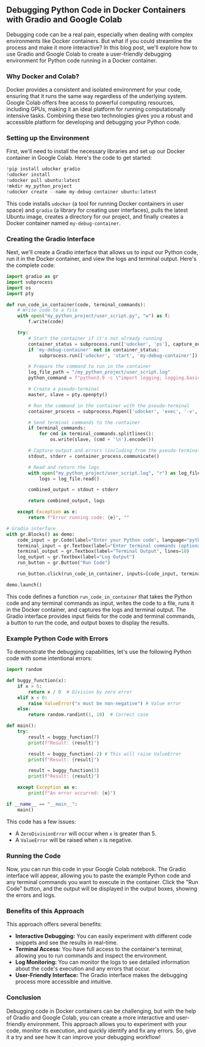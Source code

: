 ## Debugging Python Code in Docker Containers with Gradio and Google Colab

Debugging code can be a real pain, especially when dealing with complex environments like Docker containers. But what if you could streamline the process and make it more interactive? In this blog post, we'll explore how to use Gradio and Google Colab to create a user-friendly debugging environment for Python code running in a Docker container.

### Why Docker and Colab?

Docker provides a consistent and isolated environment for your code, ensuring that it runs the same way regardless of the underlying system. Google Colab offers free access to powerful computing resources, including GPUs, making it an ideal platform for running computationally intensive tasks. Combining these two technologies gives you a robust and accessible platform for developing and debugging your Python code.

### Setting up the Environment

First, we'll need to install the necessary libraries and set up our Docker container in Google Colab. Here's the code to get started:

```python
!pip install udocker gradio
!udocker install
!udocker pull ubuntu:latest
!mkdir my_python_project
!udocker create --name my-debug-container ubuntu:latest
```

This code installs `udocker` (a tool for running Docker containers in user space) and `gradio` (a library for creating user interfaces), pulls the latest Ubuntu image, creates a directory for our project, and finally creates a Docker container named `my-debug-container`.

### Creating the Gradio Interface

Next, we'll create a Gradio interface that allows us to input our Python code, run it in the Docker container, and view the logs and terminal output. Here's the complete code:

```python
import gradio as gr
import subprocess
import os
import pty

def run_code_in_container(code, terminal_commands):
    # Write code to a file
    with open("my_python_project/user_script.py", "w") as f:
        f.write(code)

    try:
        # Start the container if it's not already running
        container_status = subprocess.run(['udocker', 'ps'], capture_output=True, text=True).stdout
        if 'my-debug-container' not in container_status:
            subprocess.run(['udocker', 'start', 'my-debug-container'])

        # Prepare the command to run in the container
        log_file_path = "/my_python_project/user_script.log"
        python_command = f"python3.9 -c \"import logging; logging.basicConfig(filename='{log_file_path}', level=logging.DEBUG, format='%(asctime)s - %(levelname)s - %(message)s'); try: exec(open('/my_python_project/user_script.py').read()) except Exception as e: logging.exception('An error occurred: %s', e)\""

        # Create a pseudo-terminal
        master, slave = pty.openpty()

        # Run the command in the container with the pseudo-terminal
        container_process = subprocess.Popen(['udocker', 'exec', '-v', '/content/my_python_project:/my_python_project', 'my-debug-container', 'bash', '-c', python_command], stdin=slave, stdout=subprocess.PIPE, stderr=subprocess.PIPE, text=True)

        # Send terminal commands to the container
        if terminal_commands:
            for cmd in terminal_commands.splitlines():
                os.write(slave, (cmd + '\n').encode())

        # Capture output and errors (including from the pseudo-terminal)
        stdout, stderr = container_process.communicate()

        # Read and return the logs
        with open("my_python_project/user_script.log", "r") as log_file:
            logs = log_file.read()

        combined_output = stdout + stderr

        return combined_output, logs

    except Exception as e:
        return f"Error running code: {e}", ""

# Gradio interface
with gr.Blocks() as demo:
    code_input = gr.Code(label="Enter your Python code", language="python")
    terminal_input = gr.Textbox(label="Enter terminal commands (optional, one command per line)", lines=5)
    terminal_output = gr.Textbox(label="Terminal Output", lines=10)
    log_output = gr.Textbox(label="Log Output")
    run_button = gr.Button("Run Code")

    run_button.click(run_code_in_container, inputs=[code_input, terminal_input], outputs=[terminal_output, log_output])

demo.launch()
```

This code defines a function `run_code_in_container` that takes the Python code and any terminal commands as input, writes the code to a file, runs it in the Docker container, and captures the logs and terminal output. The Gradio interface provides input fields for the code and terminal commands, a button to run the code, and output boxes to display the results.

### Example Python Code with Errors

To demonstrate the debugging capabilities, let's use the following Python code with some intentional errors:

```python
import random

def buggy_function(x):
    if x > 5:
        return x / 0  # Division by zero error
    elif x < 0:
        raise ValueError("x must be non-negative") # Value error
    else:
        return random.randint(1, 10)  # Correct case

def main():
    try:
        result = buggy_function(7)
        print(f"Result: {result}")

        result = buggy_function(-2) # This will raise ValueError
        print(f"Result: {result}")

        result = buggy_function(3)
        print(f"Result: {result}")

    except Exception as e:
        print(f"An error occurred: {e}")

if __name__ == "__main__":
    main()
```

This code has a few issues:

- A `ZeroDivisionError` will occur when `x` is greater than 5.
- A `ValueError` will be raised when `x` is negative.

### Running the Code

Now, you can run this code in your Google Colab notebook. The Gradio interface will appear, allowing you to paste the example Python code and any terminal commands you want to execute in the container. Click the "Run Code" button, and the output will be displayed in the output boxes, showing the errors and logs.

### Benefits of this Approach

This approach offers several benefits:

* **Interactive Debugging:** You can easily experiment with different code snippets and see the results in real-time.
* **Terminal Access:** You have full access to the container's terminal, allowing you to run commands and inspect the environment.
* **Log Monitoring:** You can monitor the logs to see detailed information about the code's execution and any errors that occur.
* **User-Friendly Interface:** The Gradio interface makes the debugging process more accessible and intuitive.

### Conclusion

Debugging code in Docker containers can be challenging, but with the help of Gradio and Google Colab, you can create a more interactive and user-friendly environment. This approach allows you to experiment with your code, monitor its execution, and quickly identify and fix any errors. So, give it a try and see how it can improve your debugging workflow!
